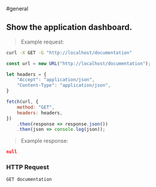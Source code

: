 #general
<!-- START_8de61d2bd6fce53f44bce349af68c309 -->
## Show the application dashboard.

> Example request:

```bash
curl -X GET -G "http://localhost/documentation" 
```

```javascript
const url = new URL("http://localhost/documentation");

let headers = {
    "Accept": "application/json",
    "Content-Type": "application/json",
}

fetch(url, {
    method: "GET",
    headers: headers,
})
    .then(response => response.json())
    .then(json => console.log(json));
```

> Example response:

```json
null
```

### HTTP Request
`GET documentation`


<!-- END_8de61d2bd6fce53f44bce349af68c309 -->

